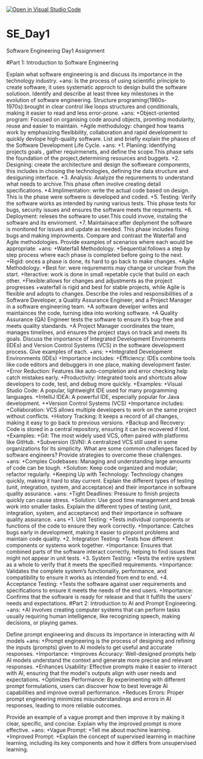 [![Open in Visual Studio Code](https://classroom.github.com/assets/open-in-vscode-2e0aaae1b6195c2367325f4f02e2d04e9abb55f0b24a779b69b11b9e10269abc.svg)](https://classroom.github.com/online_ide?assignment_repo_id=15566355&assignment_repo_type=AssignmentRepo)
# SE_Day1
Software Engineering Day1 Assignment

#Part 1: Introduction to Software Engineering

Explain what software engineering is and discuss its importance in the technology industry.
+ans:
Is the process of using scientific principle to create software, it uses systematic approch to design build the software solutioon.
Identify and describe at least three key milestones in the evolution of software engineering.
Structure programing{1960s-1970s}:brought in clear control like loops structures and conditionals, making it easier to read and less error-prone.
+ans:
+Object-oriented program: Focused on organising code around objects, promting modularity, reuse and easier to maintain.
+Agile methodulogy: changed how teams work by emphasizing flexibbility, collaboration and rapid development to quickly devlope high-quality software.
List and briefly explain the phases of the Software Development Life Cycle.
+ans:
+1. Planiing: Identifying projects goals , gather requirmenets, and define the scope.This phase sets the foundation of the project,determining resources and buggets.
+2. Designing: create the architecture and design the softweare components, this includes in chosing the technologies, defining the data structure and desiguning interface.
+3. Analysis: Analyze the requrements to understand what needs to archive.This phase often involve creating detail specifications.
+4.Implimentation: write the actual code based on design. This is the phase were softwere is developed and coded.
+5. Testing: Verify the software works as intended by runing various tests. This phase tests for bugs, security issues and ensures the software meets the requrments.
+6. Deployment: releses the software to user.This could invove, instaling the software and its enviroment.
+7. Maintainace:after deplyment the software is monitored for issues and  update as needed. This phase includes fixing bugs and making improvments.
Compare and contrast the Waterfall and Agile methodologies. Provide examples of scenarios where each would be appropriate.
+ans:
+Waterfall Methodology.
+Sequential:follows a step by step process where each phase is completed before going to the next.
+Rigid: onces a phase is done, its hard to go back to make changes.
 +Agile Methodology.
+Best for: were requrements may change or unclear from the start.
+Iteractive: work is done in small repetable cycle that build on each other.
+Flexible:allows for changes and adjustments as the project progresses
+waterfall is rigid and best for stable projects, while Agile is flexible and adopts to changes.
Describe the roles and responsibilities of a Software Developer, a Quality Assurance Engineer, and a Project Manager in a software engineering team.
+A software develper writes and maintainces the code, turning idea into working software.
+A Quality Assurance (QA) Engineer tests the software to ensure it’s bug-free and meets quality standards.
+A Project Manager coordinates the team, manages timelines, and ensures the project stays on track and meets its goals.
Discuss the importance of Integrated Development Environments (IDEs) and Version Control Systems (VCS) in the software development process. Give examples of each.
+ans:
+*Integrated Development Environments (IDEs)
+Importance includes:
+Efficiency: IDEs combine tools like code editors and debuggers in one place, making development faster.
+Error Reduction: Features like auto-completion and error checking help catch mistakes early.
+Productivity: Integrated tools and shortcuts allow developers to code, test, and debug more quickly.
+Examples:
+Visual Studio Code: A popular, lightweight IDE used for many programming languages.
+IntelliJ IDEA: A powerful IDE, especially popular for Java development.
+*Version Control Systems (VCS)
+Importance includes:
+Collaboration: VCS allows multiple developers to work on the same project without conflicts.
+History Tracking: It keeps a record of all changes, making it easy to go back to previous versions.
+Backup and Recovery: Code is stored in a central repository, ensuring it can be recovered if lost.
+Examples:
+Git: The most widely used VCS, often paired with platforms like GitHub.
+Subversion (SVN): A centralized VCS still used in some organizations for its simplicity.
What are some common challenges faced by software engineers? Provide strategies to overcome these challenges.
+ans:
+Complex Codebases: Managing and understanding large amounts of code can be tough.
+Solution: Keep code organized and modular; refactor regularly.
+Keeping Up with Technology: Technology changes quickly, making it hard to stay current.
Explain the different types of testing (unit, integration, system, and acceptance) and their importance in software quality assurance.
+ans:
+Tight Deadlines: Pressure to finish projects quickly can cause stress.
+Solution: Use good time management and break work into smaller tasks.
Explain the different types of testing (unit, integration, system, and acceptance) and their importance in software quality assurance.
+ans
+1. Unit Testing:
+Tests individual components or functions of the code to ensure they work correctly.
+Importance: Catches bugs early in development, making it easier to pinpoint problems and maintain code quality.
+2. Integration Testing:
+Tests how different components or systems work together.
+Importance: Ensures that combined parts of the software interact correctly, helping to find issues that might not appear in unit tests.
+3. System Testing:
+Tests the entire system as a whole to verify that it meets the specified requirements.
+Importance: Validates the complete system’s functionality, performance, and compatibility to ensure it works as intended from end to end.
+4. Acceptance Testing:
+Tests the software against user requirements and specifications to ensure it meets the needs of the end users.
+Importance: Confirms that the software is ready for release and that it fulfills the users' needs and expectations.
#Part 2: Introduction to AI and Prompt Engineering.
+ans:
+AI involves creating computer systems that can perform tasks usually requiring human intelligence, like recognizing speech, making decisions, or playing games.

Define prompt engineering and discuss its importance in interacting with AI models
+ans:
+Prompt engineering is the process of designing and refining the inputs (prompts) given to AI models to get useful and accurate responses.
+Importance:
+Improves Accuracy: Well-designed prompts help AI models understand the context and generate more precise and relevant responses.
+Enhances Usability: Effective prompts make it easier to interact with AI, ensuring that the model's outputs align with user needs and expectations.
+Optimizes Performance: By experimenting with different prompt formulations, users can discover how to best leverage AI capabilities and improve overall performance.
+Reduces Errors: Proper prompt engineering minimizes misunderstandings and errors in AI responses, leading to more reliable outcomes.

Provide an example of a vague prompt and then improve it by making it clear, specific, and concise. Explain why the improved prompt is more effective.
+ans:
+Vague Prompt:
+Tell me about machine learning.
+Improved Prompt:
+Explain the concept of supervised learning in machine learning, including its key components and how it differs from unsupervised learning.
